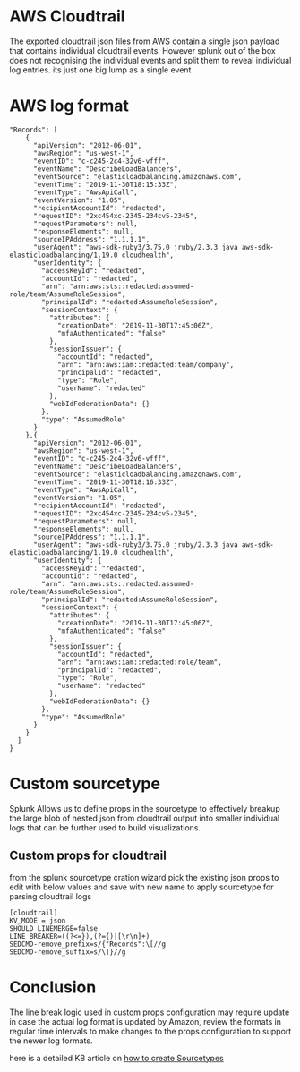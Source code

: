 # AWS Cloudtrail 
The exported cloudtrail json files from AWS contain a single json payload that contains individual cloudtrail events. However splunk out of the box does not recognising the individual events and split them to reveal individual log entries. its just one big lump as a single event
# AWS log format
```
"Records": [
    {
      "apiVersion": "2012-06-01",
      "awsRegion": "us-west-1",
      "eventID": "c-c245-2c4-32v6-vfff",
      "eventName": "DescribeLoadBalancers",
      "eventSource": "elasticloadbalancing.amazonaws.com",
      "eventTime": "2019-11-30T18:15:33Z",
      "eventType": "AwsApiCall",
      "eventVersion": "1.05",
      "recipientAccountId": "redacted",
      "requestID": "2xc454xc-2345-234cv5-2345",
      "requestParameters": null,
      "responseElements": null,
      "sourceIPAddress": "1.1.1.1",
      "userAgent": "aws-sdk-ruby3/3.75.0 jruby/2.3.3 java aws-sdk-elasticloadbalancing/1.19.0 cloudhealth",
      "userIdentity": {
        "accessKeyId": "redacted",
        "accountId": "redacted",
        "arn": "arn:aws:sts::redacted:assumed-role/team/AssumeRoleSession",
        "principalId": "redacted:AssumeRoleSession",
        "sessionContext": {
          "attributes": {
            "creationDate": "2019-11-30T17:45:06Z",
            "mfaAuthenticated": "false"
          },
          "sessionIssuer": {
            "accountId": "redacted",
            "arn": "arn:aws:iam::redacted:team/company",
            "principalId": "redacted",
            "type": "Role",
            "userName": "redacted"
          },
          "webIdFederationData": {}
        },
        "type": "AssumedRole"
      }
    },{
      "apiVersion": "2012-06-01",
      "awsRegion": "us-west-1",
      "eventID": "c-c245-2c4-32v6-vfff",
      "eventName": "DescribeLoadBalancers",
      "eventSource": "elasticloadbalancing.amazonaws.com",
      "eventTime": "2019-11-30T18:16:33Z",
      "eventType": "AwsApiCall",
      "eventVersion": "1.05",
      "recipientAccountId": "redacted",
      "requestID": "2xc454xc-2345-234cv5-2345",
      "requestParameters": null,
      "responseElements": null,
      "sourceIPAddress": "1.1.1.1",
      "userAgent": "aws-sdk-ruby3/3.75.0 jruby/2.3.3 java aws-sdk-elasticloadbalancing/1.19.0 cloudhealth",
      "userIdentity": {
        "accessKeyId": "redacted",
        "accountId": "redacted",
        "arn": "arn:aws:sts::redacted:assumed-role/team/AssumeRoleSession",
        "principalId": "redacted:AssumeRoleSession",
        "sessionContext": {
          "attributes": {
            "creationDate": "2019-11-30T17:45:06Z",
            "mfaAuthenticated": "false"
          },
          "sessionIssuer": {
            "accountId": "redacted",
            "arn": "arn:aws:iam::redacted:role/team",
            "principalId": "redacted",
            "type": "Role",
            "userName": "redacted"
          },
          "webIdFederationData": {}
        },
        "type": "AssumedRole"
      }
    }
  ]
}
```

# Custom sourcetype

Splunk Allows us to define props in the sourcetype to effectively breakup the large blob of nested json from cloudtrail output into smaller individual logs that can be further used to build visualizations.
## Custom props for cloudtrail

from the splunk sourcetype cration wizard pick the existing json props to edit with below values and save with new name to apply sourcetype for parsing cloudtrail logs
```
[cloudtrail]
KV_MODE = json
SHOULD_LINEMERGE=false
LINE_BREAKER=((?<=}),(?={)|[\r\n]+)
SEDCMD-remove_prefix=s/{"Records":\[//g
SEDCMD-remove_suffix=s/\]}//g
```

# Conclusion
The line break logic used in custom props configuration may require update in case the actual log format is updated by Amazon, review the formats in regular time intervals to make changes to the props configuration to support the newer log formats.

here is a detailed KB article on [how to create Sourcetypes](https://docs.splunk.com/Documentation/Splunk/latest/Data/Createsourcetypes)
